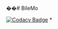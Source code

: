 ��# BileMo

[![Codacy Badge](https://app.codacy.com/project/badge/Grade/b3998b06296c4495bdc98e6e615fdbcf)](https://www.codacy.com/gh/Nerpp/BileMo/dashboard?utm_source=github.com&amp;utm_medium=referral&amp;utm_content=Nerpp/BileMo&amp;utm_campaign=Badge_Grade)
*